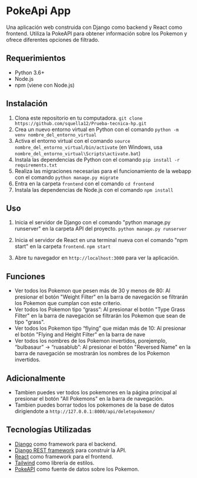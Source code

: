 # PokeApi App

Una aplicación web construida con Django como backend y React como frontend. Utiliza la PokeAPI para obtener información sobre los Pokemon y ofrece diferentes opciones de filtrado.

## Requerimientos
- Python 3.6+
- Node.js
- npm (viene con Node.js)

## Instalación
1. Clona este repositorio en tu computadora.
``` git clone https://github.com/squella12/Prueba-tecnica-hp.git ```
2. Crea un nuevo entorno virtual en Python con el comando 
``` python -m venv nombre_del_entorno_virtual ```
3. Activa el entorno virtual con el comando 
``` source nombre_del_entorno_virtual/bin/activate ```
(en Windows, usa `nombre_del_entorno_virtual\Scripts\activate.bat`)
4. Instala las dependencias de Python con el comando 
``` pip install -r requirements.txt ```
5. Realiza las migraciones necesarias para el funcionamiento de la webapp con el comando
``` python manage.py migrate ```
6. Entra en la carpeta `frontend` con el comando 
``` cd frontend ```
7. Instala las dependencias de Node.js con el comando 
``` npm install ```

## Uso

1. Inicia el servidor de Django con el comando "python manage.py runserver" en la carpeta API del proyecto.
``` python manage.py runserver ```

2. Inicia el servidor de React en una terminal nueva con el comando "npm start" en la carpeta `frontend`.
``` npm start ```

3. Abre tu navegador en `http://localhost:3000` para ver la aplicación.

## Funciones
- Ver todos los Pokemon que pesen más de 30 y menos de 80: Al presionar el botón "Weight Filter" en la barra de navegación se filtrarán los Pokemon que cumplan con este criterio.
- Ver todos los Pokemon tipo “grass”: Al presionar el botón "Type Grass Filter" en la barra de navegación se filtrarán los Pokemon que sean de tipo "grass".
- Ver todos los Pokemon tipo “flying” que midan más de 10: Al presionar el botón "Flying and Height Filter" en la barra de nave
- Ver todos los nombres de los Pokemon invertidos, porejemplo, “bulbasaur” → “ruasablub”: Al presionar el botón "Reversed Name" en la barra de navegación se mostrarán los nombres de los Pokemon invertidos.

## Adicionalmente
- Tambien puedes ver todos los pokemones en la página principal al presionar el botón "All Pokemons" en la barra de navegación.
- Tambien puedes borrar todos los pokemones de la base de datos dirigiendote a  `http://127.0.0.1:8000/api/deletepokemon/`

## Tecnologías Utilizadas
- [Django](https://www.djangoproject.com/) como framework para el backend.
- [Django REST framework](https://www.django-rest-framework.org/) para construir la API.
- [React](https://reactjs.org/) como framework para el frontend.
- [Tailwind](https://tailwindcss.com/) como librería de estilos.
- [PokeAPI](https://pokeapi.co/) como fuente de datos sobre los Pokemon.
